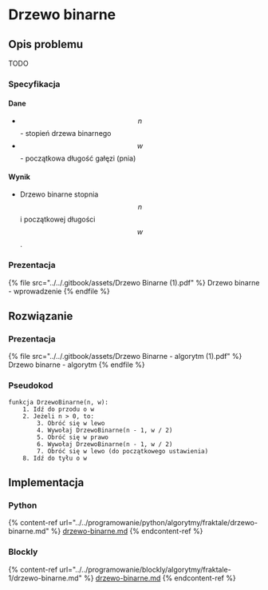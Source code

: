 # Drzewo binarne

## Opis problemu

TODO

### Specyfikacja

#### Dane

* $$n$$ - stopień drzewa binarnego
* $$w$$ - początkowa długość gałęzi (pnia)

#### Wynik

* Drzewo binarne stopnia $$n$$ i początkowej długości $$w$$.

### Prezentacja

{% file src="../../.gitbook/assets/Drzewo Binarne (1).pdf" %}
Drzewo binarne - wprowadzenie
{% endfile %}

## Rozwiązanie

### Prezentacja

{% file src="../../.gitbook/assets/Drzewo Binarne - algorytm (1).pdf" %}
Drzewo binarne - algorytm
{% endfile %}

### Pseudokod

```
funkcja DrzewoBinarne(n, w):
    1. Idź do przodu o w
    2. Jeżeli n > 0, to:
        3. Obróć się w lewo
        4. Wywołaj DrzewoBinarne(n - 1, w / 2)
        5. Obróć się w prawo
        6. Wywołaj DrzewoBinarne(n - 1, w / 2)
        7. Obróć się w lewo (do początkowego ustawienia)
    8. Idź do tyłu o w
```

## Implementacja

### Python

{% content-ref url="../../programowanie/python/algorytmy/fraktale/drzewo-binarne.md" %}
[drzewo-binarne.md](../../programowanie/python/algorytmy/fraktale/drzewo-binarne.md)
{% endcontent-ref %}

### Blockly

{% content-ref url="../../programowanie/blockly/algorytmy/fraktale-1/drzewo-binarne.md" %}
[drzewo-binarne.md](../../programowanie/blockly/algorytmy/fraktale-1/drzewo-binarne.md)
{% endcontent-ref %}
